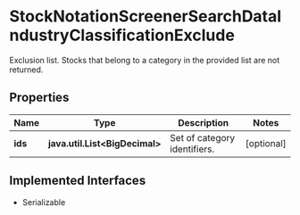 

# StockNotationScreenerSearchDataIndustryClassificationExclude

Exclusion list. Stocks that belong to a category in the provided list are not returned.

## Properties

Name | Type | Description | Notes
------------ | ------------- | ------------- | -------------
**ids** | **java.util.List&lt;BigDecimal&gt;** | Set of category identifiers.  |  [optional]


## Implemented Interfaces

* Serializable


